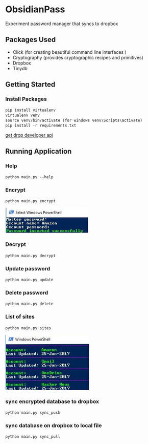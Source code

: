 # ObsidianPass

Experiment password manager that syncs to dropbox

## Packages Used

* Click (for creating beautiful command line interfaces )
* Cryptography (provides cryptographic recipes and primitives)
* Dropbox
* Tinydb


## Getting Started

### Install Packages

```
pip install virtualenv
virtualenv venv
source venv/bin/activate (for windows venv\Scripts\activate)
pip install -r requirements.txt
```

[get drop developer api](https://www.dropbox.com/developers)

## Running Application

### Help
```
python main.py --help
```

### Encrypt

```
python main.py encrypt
```
![link to image](https://github.com/ObsidianRock/ObsidianPass/blob/master/img/encrypt_2.jpg  "Encrypting demo")


### Decrypt

```
python main.py decrypt
```

### Update password

```
python main.py update
```

### Delete password

```
python main.py delete
```

### List of sites

```
python main.py sites
```
![link to image](https://github.com/ObsidianRock/ObsidianPass/blob/master/img/sites_2.jpg  "show list of sites")

### sync encrypted database to dropbox

```
python main.py sync_push
```

### sync database on dropbox to local file

```
python main.py sync_pull
```